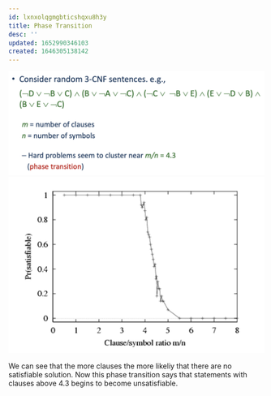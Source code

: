 ```yaml
---
id: lxnxolqgmgbticshqxu8h3y
title: Phase Transition
desc: ''
updated: 1652990346103
created: 1646305138142
---
```

![](./assets/images/2022-03-03-11-59-04.png)
![](./assets/images/2022-03-03-11-59-16.png)

We can see that the more clauses the more likeliy that there are no satisfiable solution. 
Now this phase transition says that statements with clauses above 4.3 begins to become unsatisfiable.
